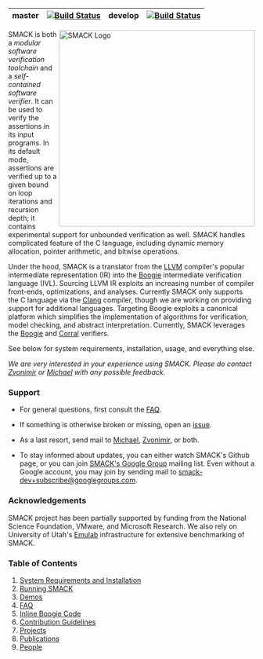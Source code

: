 | **master** | [![Build Status](https://travis-ci.com/smackers/smack.svg?branch=master)](https://travis-ci.com/smackers/smack) | **develop** | [![Build Status](https://travis-ci.com/smackers/smack.svg?branch=develop)](https://travis-ci.com/smackers/smack) |
| --- | --- | --- | --- |

<img src="docs/smack-logo.png" width=400 alt="SMACK Logo" align="right">

SMACK is both a *modular software verification toolchain* and a
*self-contained software verifier*. It can be used to verify the assertions
in its input programs. In its default mode, assertions are verified up to a
given bound on loop iterations and recursion depth; it contains experimental
support for unbounded verification as well. SMACK handles complicated feature
of the C language, including dynamic memory allocation, pointer arithmetic, and
bitwise operations.

Under the hood, SMACK is a translator from the [LLVM](http://www.llvm.org)
compiler's popular intermediate representation (IR) into the
[Boogie](https://github.com/boogie-org/boogie) intermediate verification language (IVL).
Sourcing LLVM IR exploits an increasing number of compiler front-ends,
optimizations, and analyses. Currently SMACK only supports the C language via
the [Clang](http://clang.llvm.org) compiler, though we are working on providing
support for additional languages. Targeting Boogie exploits a canonical
platform which simplifies the implementation of algorithms for verification,
model checking, and abstract interpretation. Currently, SMACK leverages the
[Boogie](https://github.com/boogie-org/boogie) and [Corral](https://github.com/boogie-org/corral)
verifiers.

See below for system requirements, installation, usage, and everything else.

*We are very interested in your experience using SMACK. Please do contact
[Zvonimir](mailto:zvonimir@cs.utah.edu) or
[Michael](mailto:michael.emmi@gmail.com) with any possible feedback.*


### Support

* For general questions, first consult the [FAQ](docs/faq.md).

* If something is otherwise broken or missing, open an [issue](https://github.com/smackers/smack/issues).

* As a last resort, send mail to 
  [Michael](mailto:michael.emmi@gmail.com), [Zvonimir](mailto:zvonimir@cs.utah.edu), or both.

* To stay informed about updates, you can either watch SMACK's Github page,
  or you can join [SMACK's Google Group](http://groups.google.com/group/smack-dev)
  mailing list.  Even without a Google account, you may join by sending mail to
  [smack-dev+subscribe@googlegroups.com](mailto:smack-dev+subscribe@googlegroups.com).


### Acknowledgements

SMACK project has been partially supported by funding from the National Science
Foundation, VMware, and Microsoft Research. We also rely on University of
Utah's [Emulab](http://www.emulab.net/) infrastructure for extensive
benchmarking of SMACK.


### Table of Contents

1. [System Requirements and Installation](docs/installation.md)
1. [Running SMACK](docs/running.md)
1. [Demos](docs/demos.md)
1. [FAQ](docs/faq.md)
1. [Inline Boogie Code](docs/boogie-code.md)
1. [Contribution Guidelines](CONTRIBUTING.md)
1. [Projects](docs/projects.md)
1. [Publications](docs/publications.md)
1. [People](docs/people.md)

